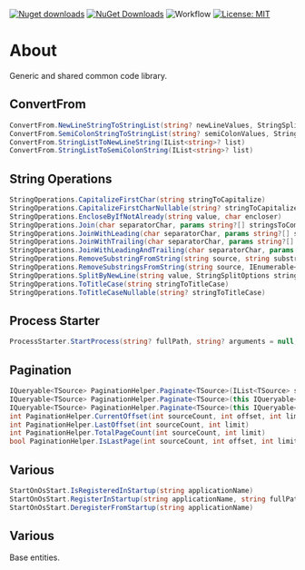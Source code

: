 [![Nuget downloads](https://img.shields.io/nuget/v/Elephant.Common)](https://www.nuget.org/packages/Elephant.Common/) [![NuGet Downloads](https://img.shields.io/nuget/dt/Elephant.Common.svg)](https://www.nuget.org/packages/Elephant.Common/) ![Workflow](https://github.com/S-Elephant/Elephant.NuGets/actions/workflows/GitHubActions.yml/badge.svg) [![License: MIT](https://img.shields.io/badge/License-MIT-yellow.svg)](https://github.com/S-Elephant/Elephant.NuGets/tree/master/Elephant.Common/LICENSE.txt)

# About

Generic and shared common code library.

## ConvertFrom

```c#
ConvertFrom.NewLineStringToStringList(string? newLineValues, StringSplitOptions stringSplitOptions = StringSplitOptions.RemoveEmptyEntries)
ConvertFrom.SemiColonStringToStringList(string? semiColonValues, StringSplitOptions stringSplitOptions = StringSplitOptions.RemoveEmptyEntries)
ConvertFrom.StringListToNewLineString(IList<string>? list)
ConvertFrom.StringListToSemiColonString(IList<string>? list)
```

## String Operations

```c#
StringOperations.CapitalizeFirstChar(string stringToCapitalize)
StringOperations.CapitalizeFirstCharNullable(string? stringToCapitalize)
StringOperations.EncloseByIfNotAlready(string value, char encloser)
StringOperations.Join(char separatorChar, params string?[] stringsToCombine)
StringOperations.JoinWithLeading(char separatorChar, params string?[] stringsToCombine)
StringOperations.JoinWithTrailing(char separatorChar, params string?[] stringsToCombine)
StringOperations.JoinWithLeadingAndTrailing(char separatorChar, params string?[] stringsToCombine)
StringOperations.RemoveSubstringFromString(string source, string substringToRemove)
StringOperations.RemoveSubstringsFromString(string source, IEnumerable<string> substringsToRemove)
StringOperations.SplitByNewLine(string value, StringSplitOptions stringSplitOptions = StringSplitOptions.None)
StringOperations.ToTitleCase(string stringToTitleCase)
StringOperations.ToTitleCaseNullable(string? stringToTitleCase)
```

## Process Starter
```c#
ProcessStarter.StartProcess(string? fullPath, string? arguments = null, string? workingDirectory = null, bool useShellExecute = false);
```

## Pagination
```c#
IQueryable<TSource> PaginationHelper.Paginate<TSource>(IList<TSource> source, int offset, int limit)
IQueryable<TSource> PaginationHelper.Paginate<TSource>(this IQueryable<TSource> source, int offset, int limit)
IQueryable<TSource> PaginationHelper.Paginate<TSource>(this IQueryable<TSource> source, IPaginationRequest paginationRequest)
int PaginationHelper.CurrentOffset(int sourceCount, int offset, int limit)
int PaginationHelper.LastOffset(int sourceCount, int limit)
int PaginationHelper.TotalPageCount(int sourceCount, int limit)
bool PaginationHelper.IsLastPage(int sourceCount, int offset, int limit)
```

## Various
```c#
StartOnOsStart.IsRegisteredInStartup(string applicationName)
StartOnOsStart.RegisterInStartup(string applicationName, string fullPathToExecutable)
StartOnOsStart.DeregisterFromStartup(string applicationName)
```


## Various

Base entities.
